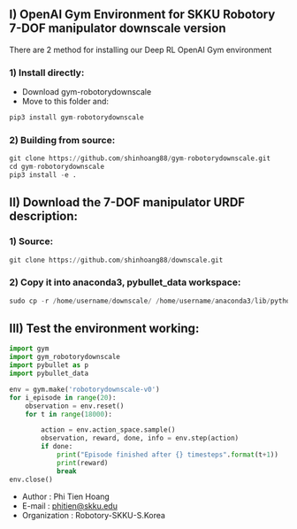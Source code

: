 ## I) OpenAI Gym Environment for SKKU Robotory 7-DOF manipulator downscale version
There are 2 method for installing our Deep RL OpenAI Gym environment
### 1) Install directly:
- Download gym-robotorydownscale
- Move to this folder and:
```python
pip3 install gym-robotorydownscale
```
### 2) Building from source:
```python
git clone https://github.com/shinhoang88/gym-robotorydownscale.git
cd gym-robotorydownscale
pip3 install -e .
```
## II) Download the 7-DOF manipulator URDF description:
### 1) Source:
```python
git clone https://github.com/shinhoang88/downscale.git
```
### 2) Copy it into anaconda3, pybullet_data workspace:
```python
sudo cp -r /home/username/downscale/ /home/username/anaconda3/lib/python3.7/site-packages/pybullet_data/
```
## III) Test the environment working:
```python
import gym
import gym_robotorydownscale
import pybullet as p
import pybullet_data

env = gym.make('robotorydownscale-v0')
for i_episode in range(20):
    observation = env.reset()
    for t in range(18000):

        action = env.action_space.sample()
        observation, reward, done, info = env.step(action)
        if done:
            print("Episode finished after {} timesteps".format(t+1))
            print(reward)
            break
env.close()
```
- Author        : Phi Tien Hoang
- E-mail        : phitien@skku.edu
- Organization  : Robotory-SKKU-S.Korea


